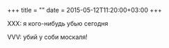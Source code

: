 +++
title = ""
date = 2015-05-12T11:20:00+03:00
+++

XXX: я кого-нибудь убью сегодня


VVV: убий у соби москаля!



